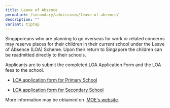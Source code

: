 ```yaml
---
title: Leave of Absence
permalink: /secondary/admissions/leave-of-absence/
description: ""
variant: tiptap
---
```

<p>Singaporeans who are planning to go overseas for work or related concerns
may reserve places for their children in their current school under the
Leave of Absence (LOA) Scheme. Upon their return to Singapore the children
can be readmitted directly to their schools.</p>
<p>Applicants are to submit the completed&nbsp;LOA Application Form&nbsp;and
the LOA fees to the school.</p>
<ul data-tight="true" class="tight">
<li>
<p><a href="https://form.gov.sg/6870ed6a8ac8900af6757c0d" rel="noopener noreferrer nofollow" target="_blank">LOA application form for Primary School</a>
</p>
</li>
<li>
<p><a href="https://form.gov.sg/60bf0246e8a2a4001614f01d" rel="noopener noreferrer nofollow" target="_blank">LOA application form for Secondary School</a>
</p>
</li>
</ul>
<p>More information may be obtained on&nbsp;&nbsp;<a href="https://www.moe.gov.sg/returning-singaporeans" rel="noopener noreferrer nofollow" target="_blank">MOE's website</a>.</p>